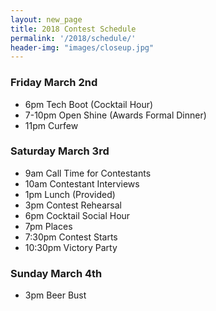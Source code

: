 ```yaml
---
layout: new_page
title: 2018 Contest Schedule
permalink: '/2018/schedule/'
header-img: "images/closeup.jpg"
---
```


### Friday March 2nd

- 6pm Tech Boot (Cocktail Hour)
- 7-10pm Open Shine (Awards Formal Dinner)
- 11pm Curfew

### Saturday March 3rd

- 9am Call Time for Contestants
- 10am Contestant Interviews
- 1pm Lunch (Provided)
- 3pm Contest Rehearsal
- 6pm Cocktail Social Hour
- 7pm Places
- 7:30pm Contest Starts
- 10:30pm Victory Party

### Sunday March 4th

- 3pm Beer Bust
